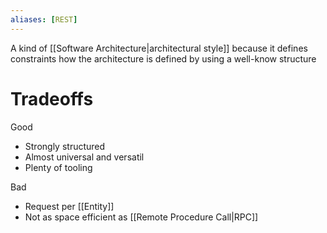 ```yaml
---
aliases: [REST]
---
```


A kind of [[Software Architecture|architectural style]] because it defines constraints how the architecture is defined by using a well-know structure

# Tradeoffs
Good
- Strongly structured
- Almost universal and versatil
- Plenty of tooling

Bad
- Request per [[Entity]]
- Not as space efficient as [[Remote Procedure Call|RPC]]